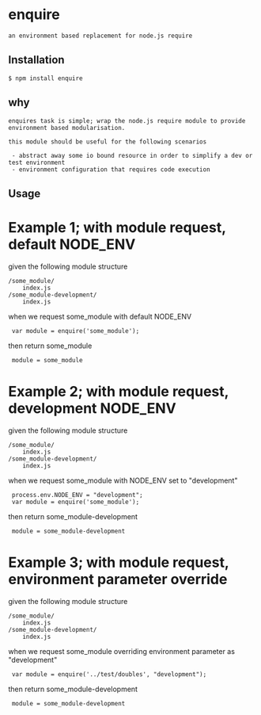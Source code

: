 # enquire

    an environment based replacement for node.js require

## Installation

    $ npm install enquire


## why

    enquires task is simple; wrap the node.js require module to provide environment based modularisation.

    this module should be useful for the following scenarios

     - abstract away some io bound resource in order to simplify a dev or test environment
     - environment configuration that requires code execution


## Usage

# Example 1; with module request, default NODE_ENV


given the following module structure

    /some_module/
        index.js
    /some_module-development/
        index.js

when we request some_module with default NODE_ENV

     var module = enquire('some_module');

then return some_module

     module = some_module


# Example 2; with module request, development NODE_ENV


given the following module structure

    /some_module/
        index.js
    /some_module-development/
        index.js

when we request some_module with NODE_ENV set to "development"

     process.env.NODE_ENV = "development";
     var module = enquire('some_module');

then return some_module-development

     module = some_module-development


# Example 3; with module request, environment parameter override


given the following module structure

    /some_module/
        index.js
    /some_module-development/
        index.js

when we request some_module overriding environment parameter as "development"

     var module = enquire('../test/doubles', "development");

then return some_module-development

     module = some_module-development

